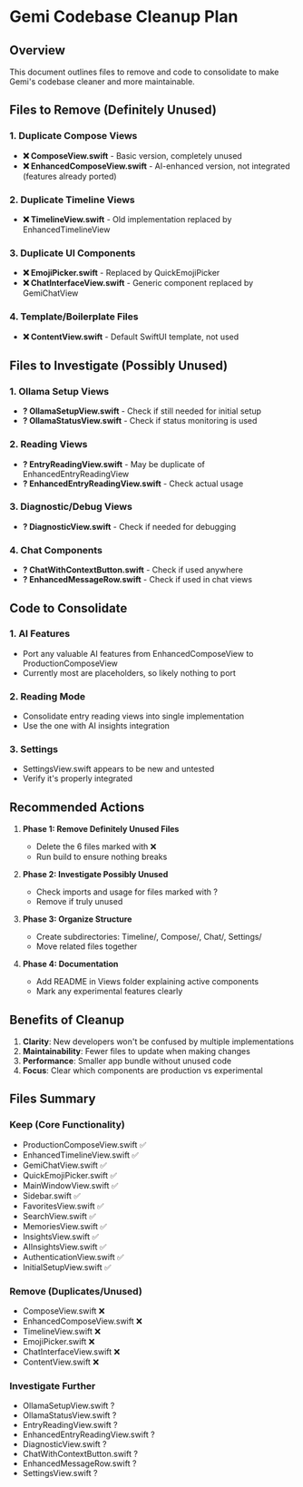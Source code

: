 # Gemi Codebase Cleanup Plan

## Overview
This document outlines files to remove and code to consolidate to make Gemi's codebase cleaner and more maintainable.

## Files to Remove (Definitely Unused)

### 1. Duplicate Compose Views
- **❌ ComposeView.swift** - Basic version, completely unused
- **❌ EnhancedComposeView.swift** - AI-enhanced version, not integrated (features already ported)

### 2. Duplicate Timeline Views  
- **❌ TimelineView.swift** - Old implementation replaced by EnhancedTimelineView

### 3. Duplicate UI Components
- **❌ EmojiPicker.swift** - Replaced by QuickEmojiPicker
- **❌ ChatInterfaceView.swift** - Generic component replaced by GemiChatView

### 4. Template/Boilerplate Files
- **❌ ContentView.swift** - Default SwiftUI template, not used

## Files to Investigate (Possibly Unused)

### 1. Ollama Setup Views
- **? OllamaSetupView.swift** - Check if still needed for initial setup
- **? OllamaStatusView.swift** - Check if status monitoring is used

### 2. Reading Views
- **? EntryReadingView.swift** - May be duplicate of EnhancedEntryReadingView
- **? EnhancedEntryReadingView.swift** - Check actual usage

### 3. Diagnostic/Debug Views
- **? DiagnosticView.swift** - Check if needed for debugging

### 4. Chat Components
- **? ChatWithContextButton.swift** - Check if used anywhere
- **? EnhancedMessageRow.swift** - Check if used in chat views

## Code to Consolidate

### 1. AI Features
- Port any valuable AI features from EnhancedComposeView to ProductionComposeView
- Currently most are placeholders, so likely nothing to port

### 2. Reading Mode
- Consolidate entry reading views into single implementation
- Use the one with AI insights integration

### 3. Settings
- SettingsView.swift appears to be new and untested
- Verify it's properly integrated

## Recommended Actions

1. **Phase 1: Remove Definitely Unused Files**
   - Delete the 6 files marked with ❌
   - Run build to ensure nothing breaks

2. **Phase 2: Investigate Possibly Unused**
   - Check imports and usage for files marked with ?
   - Remove if truly unused

3. **Phase 3: Organize Structure**
   - Create subdirectories: Timeline/, Compose/, Chat/, Settings/
   - Move related files together

4. **Phase 4: Documentation**
   - Add README in Views folder explaining active components
   - Mark any experimental features clearly

## Benefits of Cleanup

1. **Clarity**: New developers won't be confused by multiple implementations
2. **Maintainability**: Fewer files to update when making changes
3. **Performance**: Smaller app bundle without unused code
4. **Focus**: Clear which components are production vs experimental

## Files Summary

### Keep (Core Functionality)
- ProductionComposeView.swift ✅
- EnhancedTimelineView.swift ✅
- GemiChatView.swift ✅
- QuickEmojiPicker.swift ✅
- MainWindowView.swift ✅
- Sidebar.swift ✅
- FavoritesView.swift ✅
- SearchView.swift ✅
- MemoriesView.swift ✅
- InsightsView.swift ✅
- AIInsightsView.swift ✅
- AuthenticationView.swift ✅
- InitialSetupView.swift ✅

### Remove (Duplicates/Unused)
- ComposeView.swift ❌
- EnhancedComposeView.swift ❌
- TimelineView.swift ❌
- EmojiPicker.swift ❌
- ChatInterfaceView.swift ❌
- ContentView.swift ❌

### Investigate Further
- OllamaSetupView.swift ?
- OllamaStatusView.swift ?
- EntryReadingView.swift ?
- EnhancedEntryReadingView.swift ?
- DiagnosticView.swift ?
- ChatWithContextButton.swift ?
- EnhancedMessageRow.swift ?
- SettingsView.swift ?
